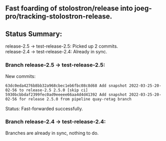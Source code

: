 ## Fast foarding of stolostron/release into joeg-pro/tracking-stolostron-release.

## Status Summary:

release-2.5 -> test-release-2.5: Picked up 2 commits.  
release-2.4 -> test-release-2.4: Already in sync.  

### Branch release-2.5 -> test-release-2.5:

New commits:

```
63dc0eda4276b8bb32a968cbec1eb6fbc08c8d68 Add snapshot 2022-03-25-20-02-56 to release-2.5 2.5.0 [skip ci]
5930bcbbdaf2399fec0ad9eeeee66aa4d4d41392 Add snapshot 2022-03-25-20-02-56 for release 2.5.0 from pipeline quay-retag branch
```

Status: Fast-forwarded successfully.

### Branch release-2.4 -> test-release-2.4:

Branches are already in sync, nothing to do.
